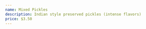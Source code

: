 ```yaml
---
name: Mixed Pickles
description: Indian style preserved pickles (intense flavors)
price: $3.50
---
```

